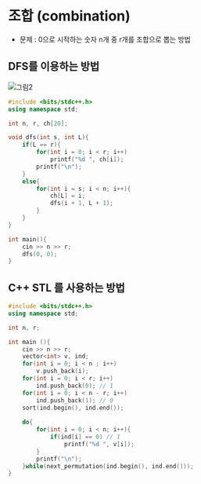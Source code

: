 # 조합 (combination)
* 문제 : 0으로 시작하는 숫자 n개 중 r개를 조합으로 뽑는 방법
## DFS를 이용하는 방법
![그림2](https://user-images.githubusercontent.com/52440668/88025704-9df35600-cb6f-11ea-9d9d-c298e111ff7e.png)
```cpp
#include <bits/stdc++.h>
using namespace std;

int n, r, ch[20];

void dfs(int s, int L){
	if(L == r){
		for(int i = 0; i < r; i++)
			printf("%d ", ch[i]);
		printf("\n");
	}
	else{
		for(int i = s; i < n; i++){
			ch[L] = i;
			dfs(i + 1, L + 1);
		}
	}
}

int main(){
	cin >> n >> r;
	dfs(0, 0);
}
```

## C++ STL 를 사용하는 방법
```cpp
#include <bits/stdc++.h>
using namespace std;

int n, r;

int main (){
	cin >> n >> r;
	vector<int> v, ind;
	for(int i = 0; i < n ; i++)
		v.push_back(i);
	for(int i = 0; i < r; i++)
		ind.push_back(0); // 1
	for(int i = 0; i < n - r; i++)
		ind.push_back(1); // 0
	sort(ind.begin(), ind.end());
	
	do{
		for(int i = 0; i < n; i++){
			if(ind[i] == 0) // 1
				printf("%d ", v[i]);
		}
		printf("\n");
	}while(next_permutation(ind.begin(), ind.end()));
}
```
